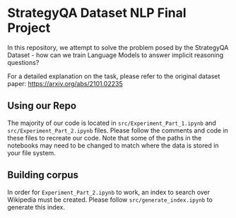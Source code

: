 # StrategyQA Dataset NLP Final Project
In this repository, we attempt to solve the problem posed by the StrategyQA Dataset - how can we train Language Models to answer implicit reasoning questions?

For a detailed explanation on the task, please refer to the original dataset paper: https://arxiv.org/abs/2101.02235

## Using our Repo
The majority of our code is located in ```src/Experiment_Part_1.ipynb``` and ```src/Experiment_Part_2.ipynb``` files. Please follow the comments and code in these files to recreate our code. Note that some of the paths in the notebooks may need to be changed to match where the data is stored in your file system.

## Building corpus
In order for ```Experiment_Part_2.ipynb``` to work, an index to search over Wikipedia must be created. Please follow ```src/generate_index.ipynb``` to generate this index.
